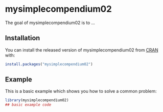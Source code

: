 
# mysimplecompendium02

<!-- badges: start -->
<!-- badges: end -->

The goal of mysimplecompendium02 is to ...

## Installation

You can install the released version of mysimplecompendium02 from [CRAN](https://CRAN.R-project.org) with:

``` r
install.packages("mysimplecompendium02")
```

## Example

This is a basic example which shows you how to solve a common problem:

``` r
library(mysimplecompendium02)
## basic example code
```


